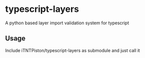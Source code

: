 # typescript-layers
A python based layer import validation system for typescript

## Usage
Include iTNTPiston/typescript-layers as submodule and just call it
